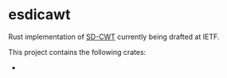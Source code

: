# esdicawt

Rust implementation of [SD-CWT](https://ietf-wg-spice.github.io/draft-ietf-spice-sd-cwt/draft-ietf-spice-sd-cwt.html) currently
being drafted at IETF.

This project contains the following crates:

*
